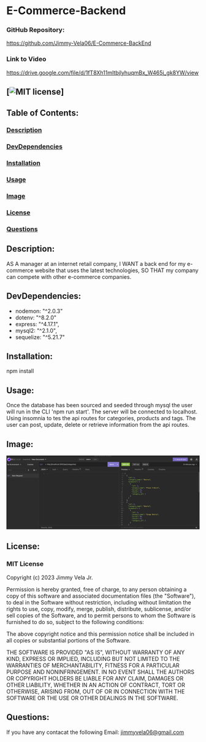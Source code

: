 # E-Commerce-Backend

### **GitHub Repository:**

https://github.com/Jimmy-Vela06/E-Commerce-BackEnd

### **Link to Video**

https://drive.google.com/file/d/1fT8Xh11mItbjlyhuqmBx_W465j_gk8YW/view

## [![MIT license](https://img.shields.io/badge/License-MIT-blue.svg)]

## **Table of Contents:**

### [Description](#description)

### [DevDependencies](#devdependencies)

### [Installation](#installation)

### [Usage](#usage)

### [Image](#image)

### [License](#license)

### [Questions](#questions)

## **Description:**

AS A manager at an internet retail company,
I WANT a back end for my e-commerce website that uses the latest technologies,
SO THAT my company can compete with other e-commerce companies.

## **DevDependencies:**

- nodemon: "^2.0.3"
- dotenv: "^8.2.0"
- express: "^4.17.1",
- mysql2: "^2.1.0",
- sequelize: "^5.21.7"

## **Installation:**

npm install

## **Usage:**

Once the database has been sourced and seeded through mysql the user will run in the CLI 'npm run start'. The server will be connected to localhost. Using insomnia to tes the api routes for categories, products and tags. The user can post, update, delete or retrieve information from the api routes.

## **Image:**

![My Image](./img/insomnia.png)

## **License:**

### MIT License

Copyright (c) 2023 Jimmy Vela Jr.

Permission is hereby granted, free of charge, to any person obtaining a copy
of this software and associated documentation files (the "Software"), to deal
in the Software without restriction, including without limitation the rights
to use, copy, modify, merge, publish, distribute, sublicense, and/or sell
copies of the Software, and to permit persons to whom the Software is
furnished to do so, subject to the following conditions:

The above copyright notice and this permission notice shall be included in all
copies or substantial portions of the Software.

THE SOFTWARE IS PROVIDED "AS IS", WITHOUT WARRANTY OF ANY KIND, EXPRESS OR
IMPLIED, INCLUDING BUT NOT LIMITED TO THE WARRANTIES OF MERCHANTABILITY,
FITNESS FOR A PARTICULAR PURPOSE AND NONINFRINGEMENT. IN NO EVENT SHALL THE
AUTHORS OR COPYRIGHT HOLDERS BE LIABLE FOR ANY CLAIM, DAMAGES OR OTHER
LIABILITY, WHETHER IN AN ACTION OF CONTRACT, TORT OR OTHERWISE, ARISING FROM,
OUT OF OR IN CONNECTION WITH THE SOFTWARE OR THE USE OR OTHER DEALINGS IN THE
SOFTWARE.

## **Questions:**

If you have any contacat the following
Email: <jimmyvela06@gmail.com>
